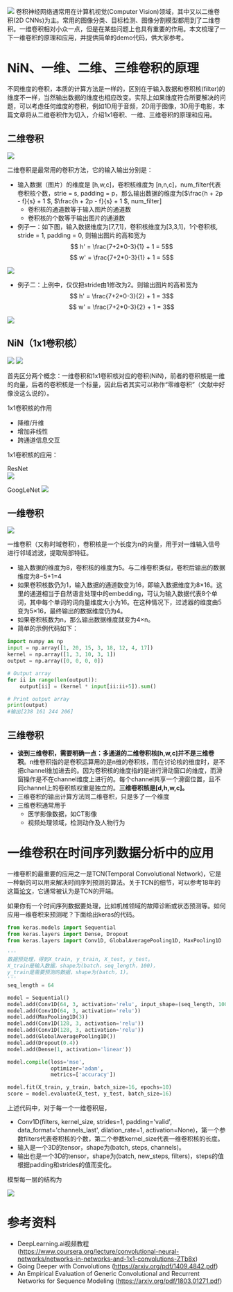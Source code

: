 ![](http://ww1.sinaimg.cn/large/e323d644ly1g0bsth7hjhj20rv09yjuy.jpg)
卷积神经网络通常用在计算机视觉(Computer Vision)领域，其中又以二维卷积(2D CNNs)为主。常用的图像分类、目标检测、图像分割模型都用到了二维卷积。一维卷积相对小众一点，但是在某些问题上也具有重要的作用。本文梳理了一下一维卷积的原理和应用，并提供简单的demo代码，供大家参考。

# NiN、一维、二维、三维卷积的原理

不同维度的卷积，本质的计算方法是一样的，区别在于输入数据和卷积核(filter)的维度不一样，当然输出数据的维度也相应改变。实际上如果维度符合所要解决的问题，可以考虑任何维度的卷积，例如1D用于音频，2D用于图像，3D用于电影，本篇文章将从二维卷积作为切入，介绍1x1卷积、一维、三维卷积的原理和应用。

## 二维卷积
![](http://ww1.sinaimg.cn/large/e323d644ly1g0btj8s7grj20ab04wmxv.jpg)

二维卷积是最常用的卷积方法，它的输入输出分别是：
- 输入数据（图片）的维度是 [h,w,c]，卷积核维度为 [n,n,c]，num_filter代表卷积核个数，strie = s, padding = p，那么输出数据的维度为[$\frac{h + 2p - f}{s} + 1 $, $\frac{h + 2p - f}{s} + 1 $, num_filter]
	- 卷积核的通道数等于输入图片的通道数
	- 卷积核的个数等于输出图片的通道数
- 例子一：如下图，输入数据维度为[7,7,1]，卷积核维度为[3,3,1]，1个卷积核, stride = 1, padding = 0, 则输出图片的高和宽为
$$ h' = \frac{7+2*0-3}{1} + 1 = 5$$
$$ w' = \frac{7+2*0-3}{1} + 1 = 5$$

![](http://ww1.sinaimg.cn/large/e323d644ly1g0bx7f19zuj20de06b0sl.jpg)

- 例子二：上例中，仅仅把stride由1修改为2。则输出图片的高和宽为
$$ h' = \frac{7+2*0-3}{2} + 1 = 3$$
$$ w' = \frac{7+2*0-3}{2} + 1 = 3$$

![](http://ww1.sinaimg.cn/large/e323d644ly1g0bx807mogj20cw06j3yd.jpg)

## NiN（1x1卷积核）
![](http://ww1.sinaimg.cn/large/e323d644ly1g0by0z9e8tj20ji058q3t.jpg)
![](http://ww1.sinaimg.cn/large/e323d644ly1g0by2lpiwnj213t0btn0z.jpg)

首先区分两个概念：一维卷积和1x1卷积核对应的卷积(NiN)，前者的卷积核是一维的向量，后者的卷积核是一个标量，因此后者其实可以称作“零维卷积”（文献中好像没这么说的）。

1x1卷积核的作用
- 降维/升维
- 增加非线性
- 跨通道信息交互

1x1卷积核的应用：

ResNet	
    ![](http://ww1.sinaimg.cn/large/e323d644ly1g0by7osupaj20nr08wwgx.jpg)

GoogLeNet
    ![](http://ww1.sinaimg.cn/large/e323d644ly1g0byhuu31yj20gv08sgm7.jpg)

## 一维卷积

![](https://wx2.sinaimg.cn/large/005DAlR7ly1g0j3wv9uvuj30gg06smxq.jpg)

一维卷积（又称时域卷积），卷积核是一个长度为n的向量，用于对一维输入信号进行邻域滤波，提取局部特征。
- 输入数据的维度为8，卷积核的维度为5。与二维卷积类似，卷积后输出的数据维度为8−5+1=4
- 如果卷积核数仍为1，输入数据的通道数变为16，即输入数据维度为8×16。这里的通道相当于自然语言处理中的embedding，可认为输入数据代表8个单词，其中每个单词的词向量维度大小为16。在这种情况下，过滤器的维度由5变为5×16，最终输出的数据维度仍为4。
- 如果卷积核数为n，那么输出数据维度就变为4×n。
- 简单的示例代码如下：

```python
import numpy as np
input = np.array([1, 20, 15, 3, 18, 12, 4, 17])
kernel = np.array([1, 3, 10, 3, 1])
output = np.array([0, 0, 0, 0])

# Output array
for ii in range(len(output)):
    output[ii] = (kernel * input[ii:ii+5]).sum()

# Print output array
print(output)
#输出[238 161 244 206]
```


## 三维卷积
- **谈到三维卷积，需要明确一点：多通道的二维卷积核[h,w,c]并不是三维卷积**。n维卷积指的是卷积运算用的是n维的卷积核，而在讨论核的维度时，是不把channel维加进去的。因为卷积核的维度指的是进行滑动窗口的维度，而滑窗操作是不在channel维度上进行的。每个channel共享一个滑窗位置，且不同channel上的卷积核权重是独立的。**三维卷积核是[d,h,w,c]。**
- 三维卷积的输出计算方法同二维卷积，只是多了一个维度
- 三维卷积通常用于
	- 医学影像数据，如CT影像
	- 视频处理领域，检测动作及人物行为

# 一维卷积在时间序列数据分析中的应用
一维卷积的最重要的应用之一是TCN(Temporal Convolutional Network)，它是一种新的可以用来解决时间序列预测的算法。关于TCN的细节，可以参考18年的这篇[论文](https://arxiv.org/pdf/1803.01271.pdf)，它通常被认为是TCN的开端。

如果你有一个时间序列数据要处理，比如机械领域的故障诊断或状态预测等。如何应用一维卷积来预测呢？下面给出keras的代码。

```python
from keras.models import Sequential
from keras.layers import Dense, Dropout
from keras.layers import Conv1D, GlobalAveragePooling1D, MaxPooling1D

'''
数据预处理，得到X_train, y_train, X_test, y_test。
X_train是输入数据，shape为(batch，seq_length，100)，
y_train是需要预测的数据，shape为(batch，1)。
'''
seq_length = 64

model = Sequential()
model.add(Conv1D(64, 3, activation='relu', input_shape=(seq_length, 100)))
model.add(Conv1D(64, 3, activation='relu'))
model.add(MaxPooling1D(3))
model.add(Conv1D(128, 3, activation='relu'))
model.add(Conv1D(128, 3, activation='relu'))
model.add(GlobalAveragePooling1D())
model.add(Dropout(0.4))
model.add(Dense(1, activation='linear'))

model.compile(loss='mse',
              optimizer='adam',
              metrics=['accuracy'])

model.fit(X_train, y_train, batch_size=16, epochs=10)
score = model.evaluate(X_test, y_test, batch_size=16)
```

上述代码中，对于每一个一维卷积层，
- Conv1D(filters, kernel_size, strides=1, padding='valid', data_format='channels_last', dilation_rate=1, activation=None)，第一个参数filters代表卷积核的个数，第二个参数kernel_size代表一维卷积核的长度。
- 输入是一个3D的tensor，shape为(batch, steps, channels)。
- 输出也是一个3D的tensor，shape为(batch, new_steps, filters)，steps的值根据padding和strides的值而变化。

模型每一层的结构为

![](http://ww1.sinaimg.cn/large/e323d644ly1g0j4c3eakrj20jl0fwta1.jpg)
# 参考资料
- DeepLearning.ai视频教程 (https://www.coursera.org/lecture/convolutional-neural-networks/networks-in-networks-and-1x1-convolutions-ZTb8x)
- Going Deeper with Convolutions (https://arxiv.org/pdf/1409.4842.pdf)
- An Empirical Evaluation of Generic Convolutional and Recurrent Networks
for Sequence Modeling (https://arxiv.org/pdf/1803.01271.pdf)

